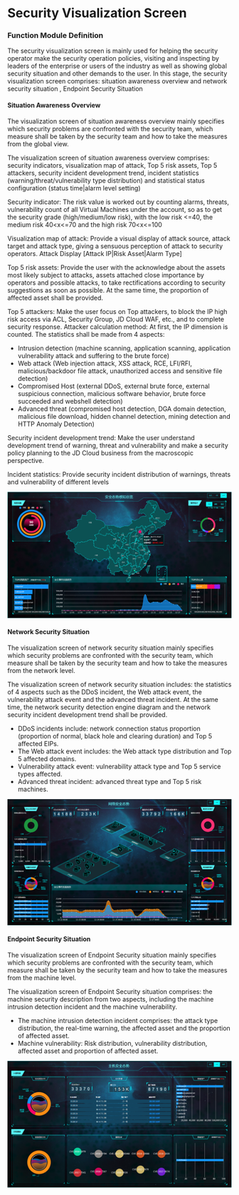 # Security Visualization Screen

### Function Module Definition

The security visualization screen is mainly used for helping the security operator make the security operation policies, visiting and inspecting by leaders of the enterprise or users of the industry as well as showing global security situation and other demands to the user. In this stage, the security visualization screen comprises: situation awareness overview and network security situation
, Endpoint Security Situation

#### Situation Awareness Overview

The visualization screen of situation awareness overview mainly specifies which security problems are confronted with the security team, which measure shall be taken by the security team and how to take the measures from the global view.

The visualization screen of situation awareness overview comprises: security indicators, visualization map of attack, Top 5 risk assets, Top 5 attackers, security incident development trend, incident statistics (warning/threat/vulnerability type distribution) and statistical status configuration (status time|alarm level setting)

Security indicator: The risk value is worked out by counting alarms, threats, vulnerability count of all Virtual Machines under the account, so as to get the security grade (high/medium/low risk), with the low risk <=40, the medium risk 40<x<=70 and the high risk 70<x<=100

Visualization map of attack: Provide a visual display of attack source, attack target and attack type, giving a sensuous perception of attack to security operators. Attack Display [Attack IP|Risk Asset|Alarm Type]

Top 5 risk assets: Provide the user with the acknowledge about the assets most likely subject to attacks, assets attached close importance by operators and possible attacks, to take rectifications according to security suggestions as soon as possible. At the same time, the proportion of affected asset shall be provided.

Top 5 attackers: Make the user focus on Top attackers, to block the IP high risk access via ACL, Security Group, JD Cloud WAF, etc., and to complete security response. Attacker calculation method: At first, the IP dimension is counted. The statistics shall be made from 4 aspects:

 * Intrusion detection (machine scanning, application scanning, application vulnerability attack	 and suffering to the brute force)
 * Web attack (Web injection attack, XSS attack, RCE, 	LFI/RFI, malicious/backdoor file attack, unauthorized access and sensitive file detection)
 * Compromised Host (external DDoS, external brute force, external suspicious connection, 	malicious software behavior, brute force succeeded and webshell detection)
 * Advanced threat (compromised host detection, DGA domain detection, malicious file download, hidden channel detection, mining detection and HTTP Anomaly Detection)

Security incident development trend: Make the user understand development trend of warning, threat and vulnerability and make a security policy planning to the JD Cloud business from the macroscopic perspective.

Incident statistics: Provide security incident distribution of warnings, threats and vulnerability of different levels


![](../../../../image/Situational-Awareness/overview.png)


#### Network Security Situation

The visualization screen of network security situation mainly specifies which security problems are confronted with the security team, which measure shall be taken by the security team and how to take the measures from the network level.

The visualization screen of network security situation includes: the statistics of 4 aspects such as the DDoS incident, the Web attack event, the vulnerability attack event and the advanced threat incident. At the same time, the network security detection engine diagram and the network security incident development trend shall be provided.

 * DDoS incidents include: network connection status proportion (proportion of normal, black hole and clearing duration) and Top 5 affected EIPs.
 * The Web attack event includes: the Web attack type distribution and Top 5 affected domains.
 * Vulnerability attack event: vulnerability attack type and Top 5 service types affected.
 * Advanced threat incident: advanced threat type and Top 5 risk machines. 


![](../../../../image/Situational-Awareness/network.png)

#### Endpoint Security Situation

The visualization screen of Endpoint Security situation mainly specifies which security problems are confronted with the security team, which measure shall be taken by the security team and how to take the measures from the machine level.

The visualization screen of Endpoint Security situation comprises: the machine security description from two aspects, including the machine intrusion detection incident and the machine vulnerability.

 * The machine intrusion detection incident comprises: the attack type distribution, the real-time warning, the affected asset and the proportion of affected asset.
 * Machine vulnerability: Risk distribution, vulnerability distribution, affected asset and proportion of affected asset. 
 
![](../../../../image/Situational-Awareness/host.png)
